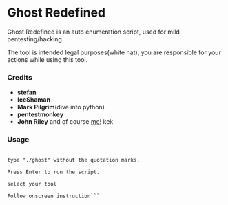 # Ghost Redefined 

Ghost Redefined is an auto enumeration script, used for mild pentesting/hacking.

The tool is intended legal purposes(white hat), you are responsible for your actions while using this tool. 

### Credits
- **stefan**
- **IceShaman**
- **Mark Pilgrim**(dive into python)
- **pentestmonkey**
- **John Riley**
and of course [me!](https://github.com/queenmarie/GhostRedefined) kek

### Usage

```open terminal and navigate to installed directory

type "./ghost" without the quotation marks.

Press Enter to run the script.

select your tool

Follow onscreen instruction```



